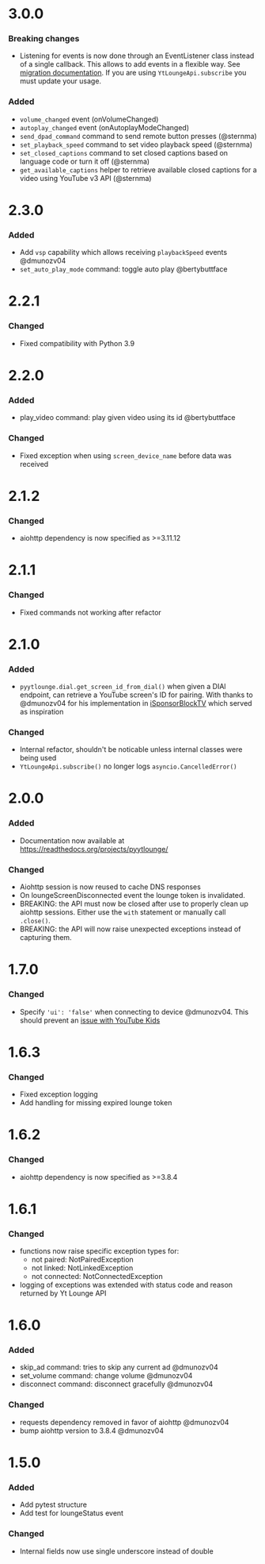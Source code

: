 # 3.0.0

### Breaking changes

- Listening for events is now done through an EventListener class instead of a single callback. This allows to add events in a flexible way.
  See [migration documentation](https://pyytlounge.readthedocs.io/en/v3.0.0/updating.html#migrate-to-event-listener-v3-x-x).
  If you are using `YtLoungeApi.subscribe` you must update your usage.


### Added

- `volume_changed` event (onVolumeChanged)
- `autoplay_changed` event (onAutoplayModeChanged)
- `send_dpad_command` command to send remote button presses (@sternma)
- `set_playback_speed` command to set video playback speed (@sternma)
- `set_closed_captions` command to set closed captions based on language code or turn it off (@sternma)
- `get_available_captions` helper to retrieve available closed captions for a video using YouTube v3 API (@sternma)


# 2.3.0

### Added

- Add `vsp` capability which allows receiving `playbackSpeed` events @dmunozv04
- `set_auto_play_mode` command: toggle auto play @bertybuttface

# 2.2.1

### Changed

- Fixed compatibility with Python 3.9

# 2.2.0

### Added

- play_video command: play given video using its id @bertybuttface

### Changed

- Fixed exception when using `screen_device_name` before data was received

# 2.1.2

### Changed

- aiohttp dependency is now specified as >=3.11.12

# 2.1.1

### Changed

- Fixed commands not working after refactor

# 2.1.0

### Added

- `pyytlounge.dial.get_screen_id_from_dial()` when given a DIAl endpoint, can retrieve a YouTube screen's ID for pairing.
  With thanks to @dmunozv04 for his implementation in [iSponsorBlockTV](https://github.com/dmunozv04/iSponsorBlockTV) which served as inspiration

### Changed

- Internal refactor, shouldn't be noticable unless internal classes were being used
- `YtLoungeApi.subscribe()` no longer logs `asyncio.CancelledError()`

# 2.0.0

### Added

- Documentation now available at https://readthedocs.org/projects/pyytlounge/

### Changed

- Aiohttp session is now reused to cache DNS responses
- On loungeScreenDisconnected event the lounge token is invalidated.
- BREAKING: the API must now be closed after use to properly clean up aiohttp sessions. Either use the `with` statement or manually call `.close()`.
- BREAKING: the API will now raise unexpected exceptions instead of capturing them.

# 1.7.0

### Changed

- Specify `'ui': 'false'` when connecting to device @dmunozv04.
  This should prevent an [issue with YouTube Kids](https://github.com/FabioGNR/pyytlounge/pull/6)

# 1.6.3

### Changed

- Fixed exception logging
- Add handling for missing expired lounge token

# 1.6.2

### Changed

- aiohttp dependency is now specified as >=3.8.4

# 1.6.1

### Changed

- functions now raise specific exception types for:
  - not paired: NotPairedException
  - not linked: NotLinkedException
  - not connected: NotConnectedException
- logging of exceptions was extended with status code and reason returned by Yt Lounge API

# 1.6.0

### Added

- skip_ad command: tries to skip any current ad @dmunozv04
- set_volume command: change volume @dmunozv04
- disconnect command: disconnect gracefully @dmunozv04

### Changed

- requests dependency removed in favor of aiohttp @dmunozv04
- bump aiohttp version to 3.8.4 @dmunozv04

# 1.5.0

### Added

- Add pytest structure
- Add test for loungeStatus event

### Changed

- Internal fields now use single underscore instead of double
